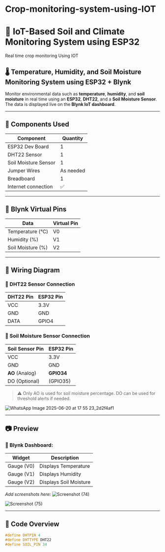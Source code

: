 # Crop-monitoring-system-using-IOT
# 🌱 IoT-Based Soil and Climate Monitoring System using ESP32
Real time crop monitoring Using IOT
## 🌡️ Temperature, Humidity, and Soil Moisture Monitoring System using ESP32 + Blynk

Monitor environmental data such as **temperature**, **humidity**, and **soil moisture** in real time using an **ESP32**, **DHT22**, and a **Soil Moisture Sensor**. The data is displayed live on the **Blynk IoT dashboard**.

---

## 🔧 Components Used

| Component             | Quantity |
|-----------------------|----------|
| ESP32 Dev Board       | 1        |
| DHT22 Sensor          | 1        |
| Soil Moisture Sensor  | 1        |
| Jumper Wires          | As needed |
| Breadboard            | 1        |
| Internet connection   | ✅       |

---

## 📲 Blynk Virtual Pins

| Data             | Virtual Pin |
|------------------|-------------|
| Temperature (°C) | V0          |
| Humidity (%)     | V1          |
| Soil Moisture (%)| V2          |

---

## 🔌 Wiring Diagram

### 🔹 DHT22 Sensor Connection

| DHT22 Pin | ESP32 Pin |
|-----------|-----------|
| VCC       | 3.3V      |
| GND       | GND       |
| DATA      | GPIO4     |

### 🔹 Soil Moisture Sensor Connection

| Soil Sensor Pin | ESP32 Pin |
|------------------|-----------|
| VCC              | 3.3V      |
| GND              | GND       |
| **AO** (Analog)  | **GPIO34** |
| DO (Optional)    | (GPIO35)  |

> ⚠️ Only AO is used for soil moisture percentage. DO can be used for threshold alerts if needed.

![WhatsApp Image 2025-06-20 at 17 55 23_2d2f4af1](https://github.com/user-attachments/assets/c7211bd0-91e5-4f0c-b02d-e544b0afebcd)

---

## 📷 Preview

### 📡 Blynk Dashboard:

| Widget | Description |
|--------|-------------|
| Gauge (V0) | Displays Temperature |
| Gauge (V1) | Displays Humidity |
| Gauge (V2) | Displays Soil Moisture |

_Add screenshots here:_
![Screenshot (74)](https://github.com/user-attachments/assets/8893b2ca-8fc6-4c4a-88dc-55704a097bc9)


![Screenshot (75)](https://github.com/user-attachments/assets/d3376e68-dab7-4186-a1e3-3df059c9089f)


---

## 🔁 Code Overview

```cpp
#define DHTPIN 4
#define DHTTYPE DHT22
#define SOIL_PIN 34

